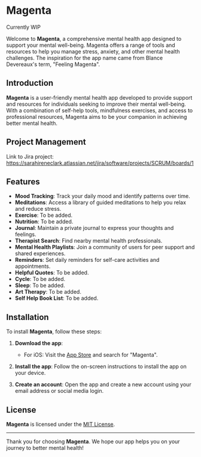 # Magenta
Currently WIP

Welcome to **Magenta**, a comprehensive mental health app designed to support your mental well-being. Magenta offers a range of tools and resources to help you manage stress, anxiety, and other mental health challenges.
The inspiration for the app name came from Blance Devereaux's term, "Feeling Magenta".

## Introduction

**Magenta** is a user-friendly mental health app developed to provide support and resources for individuals seeking to improve their mental well-being. With a combination of self-help tools, mindfulness exercises, and access to professional resources, Magenta aims to be your companion in achieving better mental health.

## Project Management
Link to Jira project: https://sarahireneclark.atlassian.net/jira/software/projects/SCRUM/boards/1

## Features

- **Mood Tracking**: Track your daily mood and identify patterns over time.
- **Meditations**: Access a library of guided meditations to help you relax and reduce stress.
- **Exercise**: To be added.
- **Nutrition**: To be added.
- **Journal**: Maintain a private journal to express your thoughts and feelings.
- **Therapist Search**: Find nearby mental health professionals.
- **Mental Health Playlists**: Join a community of users for peer support and shared experiences.
- **Reminders**: Set daily reminders for self-care activities and appointments.
- **Helpful Quotes**: To be added.
- **Cycle**: To be added.
- **Sleep**: To be added.
- **Art Therapy**: To be added.
- **Self Help Book List**: To be added.

## Installation

To install **Magenta**, follow these steps:

1. **Download the app**:
   - For iOS: Visit the [App Store](https://www.apple.com/app-store/) and search for "Magenta".

2. **Install the app**: Follow the on-screen instructions to install the app on your device.

3. **Create an account**: Open the app and create a new account using your email address or social media login.

## License

**Magenta** is licensed under the [MIT License](LICENSE.md).

---

Thank you for choosing **Magenta**. We hope our app helps you on your journey to better mental health!
